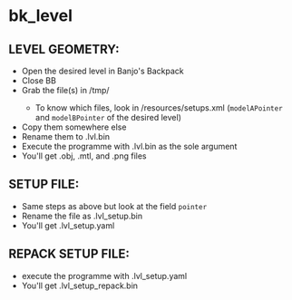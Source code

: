 # bk_level

## LEVEL GEOMETRY:

* Open the desired level in Banjo's Backpack
* Close BB
* Grab the file(s) in <BB>/tmp/
	* To know which files, look in <BB>/resources/setups.xml (`modelAPointer` and `modelBPointer` of the desired level)
* Copy them somewhere else
* Rename them to <name>.lvl.bin
* Execute the programme with <name>.lvl.bin as the sole argument
* You'll get .obj, .mtl, and .png files

## SETUP FILE:

* Same steps as above but look at the field `pointer`
* Rename the file as <name>.lvl_setup.bin
* You'll get <name>.lvl_setup.yaml

## REPACK SETUP FILE:

* execute the programme with <name>.lvl_setup.yaml
* You'll get <name>.lvl_setup_repack.bin
